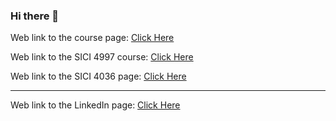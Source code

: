 ### Hi there 👋

Web link to the course page: [Click Here](https://cristian9217.github.io/cristian9217/courses/course.html)

Web link to the SICI 4997 course: [Click Here](https://cristian9217.github.io/cristian9217/courses/sici4997/projectFinal.html)

Web link to the SICI 4036 page: [Click Here](https://cristian9217.github.io/cristian9217/courses/sici4036/datastructures.html)

-----------------------------------------------------------------------------------------------------------------------


Web link to the LinkedIn page: [Click Here](https://www.linkedin.com/in/cristian-pag%C3%A1n-978623263/)
